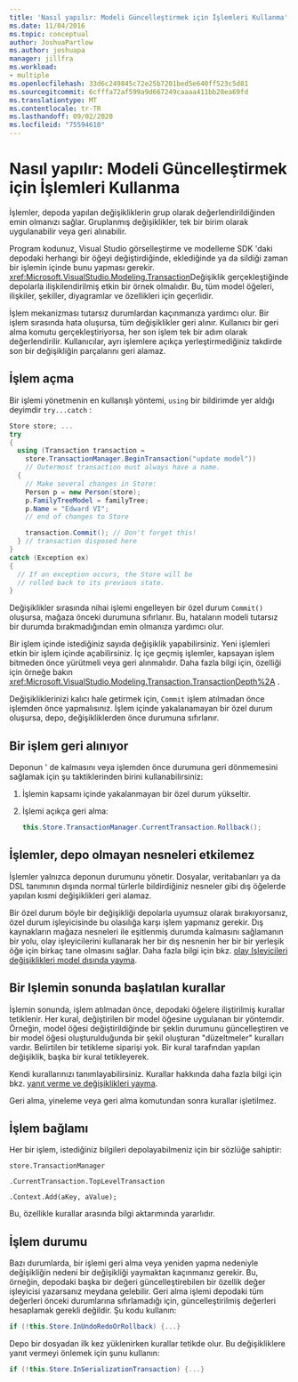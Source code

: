 ```yaml
---
title: 'Nasıl yapılır: Modeli Güncelleştirmek için İşlemleri Kullanma'
ms.date: 11/04/2016
ms.topic: conceptual
author: JoshuaPartlow
ms.author: joshuapa
manager: jillfra
ms.workload:
- multiple
ms.openlocfilehash: 33d6c249845c72e25b7201bed5e640ff523c5d81
ms.sourcegitcommit: 6cfffa72af599a9d667249caaaa411bb28ea69fd
ms.translationtype: MT
ms.contentlocale: tr-TR
ms.lasthandoff: 09/02/2020
ms.locfileid: "75594610"
---
```

# <a name="how-to-use-transactions-to-update-the-model"></a>Nasıl yapılır: Modeli Güncelleştirmek için İşlemleri Kullanma
İşlemler, depoda yapılan değişikliklerin grup olarak değerlendirildiğinden emin olmanızı sağlar. Gruplanmış değişiklikler, tek bir birim olarak uygulanabilir veya geri alınabilir.

 Program kodunuz, Visual Studio görselleştirme ve modelleme SDK 'daki depodaki herhangi bir öğeyi değiştirdiğinde, eklediğinde ya da sildiği zaman bir işlemin içinde bunu yapması gerekir. <xref:Microsoft.VisualStudio.Modeling.Transaction>Değişiklik gerçekleştiğinde depolarla ilişkilendirilmiş etkin bir örnek olmalıdır. Bu, tüm model öğeleri, ilişkiler, şekiller, diyagramlar ve özellikleri için geçerlidir.

 İşlem mekanizması tutarsız durumlardan kaçınmanıza yardımcı olur. Bir işlem sırasında hata oluşursa, tüm değişiklikler geri alınır. Kullanıcı bir geri alma komutu gerçekleştiriyorsa, her son işlem tek bir adım olarak değerlendirilir. Kullanıcılar, ayrı işlemlere açıkça yerleştirmediğiniz takdirde son bir değişikliğin parçalarını geri alamaz.

## <a name="opening-a-transaction"></a>İşlem açma
 Bir işlemi yönetmenin en kullanışlı yöntemi, `using` bir bildirimde yer aldığı deyimdir `try...catch` :

```csharp
Store store; ...
try
{
  using (Transaction transaction =
    store.TransactionManager.BeginTransaction("update model"))
    // Outermost transaction must always have a name.
  {
    // Make several changes in Store:
    Person p = new Person(store);
    p.FamilyTreeModel = familyTree;
    p.Name = "Edward VI";
    // end of changes to Store

    transaction.Commit(); // Don't forget this!
  } // transaction disposed here
}
catch (Exception ex)
{
  // If an exception occurs, the Store will be
  // rolled back to its previous state.
}
```

 Değişiklikler sırasında nihai işlemi engelleyen bir özel durum `Commit()` oluşursa, mağaza önceki durumuna sıfırlanır. Bu, hataların modeli tutarsız bir durumda bırakmadığından emin olmanıza yardımcı olur.

 Bir işlem içinde istediğiniz sayıda değişiklik yapabilirsiniz. Yeni işlemleri etkin bir işlem içinde açabilirsiniz. İç içe geçmiş işlemler, kapsayan işlem bitmeden önce yürütmeli veya geri alınmalıdır. Daha fazla bilgi için, özelliği için örneğe bakın <xref:Microsoft.VisualStudio.Modeling.Transaction.TransactionDepth%2A> .

 Değişikliklerinizi kalıcı hale getirmek için, `Commit` işlem atılmadan önce işlemden önce yapmalısınız. İşlem içinde yakalanamayan bir özel durum oluşursa, depo, değişikliklerden önce durumuna sıfırlanır.

## <a name="rolling-back-a-transaction"></a>Bir işlem geri alınıyor
 Deponun ' de kalmasını veya işlemden önce durumuna geri dönmemesini sağlamak için şu taktiklerinden birini kullanabilirsiniz:

1. İşlemin kapsamı içinde yakalanmayan bir özel durum yükseltir.

2. İşlemi açıkça geri alma:

    ```csharp
    this.Store.TransactionManager.CurrentTransaction.Rollback();
    ```

## <a name="transactions-do-not-affect-non-store-objects"></a>İşlemler, depo olmayan nesneleri etkilemez
 İşlemler yalnızca deponun durumunu yönetir. Dosyalar, veritabanları ya da DSL tanımının dışında normal türlerle bildirdiğiniz nesneler gibi dış öğelerde yapılan kısmi değişiklikleri geri alamaz.

 Bir özel durum böyle bir değişikliği depolarla uyumsuz olarak bırakıyorsanız, özel durum işleyicisinde bu olasılığa karşı işlem yapmanız gerekir. Dış kaynakların mağaza nesneleri ile eşitlenmiş durumda kalmasını sağlamanın bir yolu, olay işleyicilerini kullanarak her bir dış nesnenin her bir bir yerleşik öğe için birkaç tane olmasını sağlar. Daha fazla bilgi için bkz. [olay Işleyicileri değişiklikleri model dışında yayma](../modeling/event-handlers-propagate-changes-outside-the-model.md).

## <a name="rules-fire-at-the-end-of-a-transaction"></a>Bir Işlemin sonunda başlatılan kurallar
 İşlemin sonunda, işlem atılmadan önce, depodaki öğelere iliştirilmiş kurallar tetiklenir. Her kural, değiştirilen bir model öğesine uygulanan bir yöntemdir. Örneğin, model öğesi değiştirildiğinde bir şeklin durumunu güncelleştiren ve bir model öğesi oluşturulduğunda bir şekil oluşturan "düzeltmeler" kuralları vardır. Belirtilen bir tetikleme siparişi yok. Bir kural tarafından yapılan değişiklik, başka bir kural tetikleyerek.

 Kendi kurallarınızı tanımlayabilirsiniz. Kurallar hakkında daha fazla bilgi için bkz. [yanıt verme ve değişiklikleri yayma](../modeling/responding-to-and-propagating-changes.md).

 Geri alma, yineleme veya geri alma komutundan sonra kurallar işletilmez.

## <a name="transaction-context"></a>İşlem bağlamı
 Her bir işlem, istediğiniz bilgileri depolayabilmeniz için bir sözlüğe sahiptir:

 `store.TransactionManager`

 `.CurrentTransaction.TopLevelTransaction`

 `.Context.Add(aKey, aValue);`

 Bu, özellikle kurallar arasında bilgi aktarımında yararlıdır.

## <a name="transaction-state"></a>İşlem durumu
 Bazı durumlarda, bir işlemi geri alma veya yeniden yapma nedeniyle değişikliğin nedeni bir değişikliği yaymaktan kaçınmanız gerekir. Bu, örneğin, depodaki başka bir değeri güncelleştirebilen bir özellik değer işleyicisi yazarsanız meydana gelebilir. Geri alma işlemi depodaki tüm değerleri önceki durumlarına sıfırlamadığı için, güncelleştirilmiş değerleri hesaplamak gerekli değildir. Şu kodu kullanın:

```csharp
if (!this.Store.InUndoRedoOrRollback) {...}
```

 Depo bir dosyadan ilk kez yüklenirken kurallar tetikde olur. Bu değişikliklere yanıt vermeyi önlemek için şunu kullanın:

```csharp
if (!this.Store.InSerializationTransaction) {...}
```
